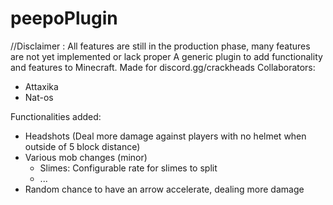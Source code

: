 # peepoPlugin
//Disclaimer : All features are still in the production phase, many features are not yet implemented or lack proper 
A generic plugin to add functionality and features to Minecraft.
Made for discord.gg/crackheads
Collaborators:
  - Attaxika
  - Nat-os

Functionalities added:
  - Headshots (Deal more damage against players with no helmet when outside of 5 block distance)
  - Various mob changes (minor)
      - Slimes: Configurable rate for slimes to split
      - ...
  - Random chance to have an arrow accelerate, dealing more damage
